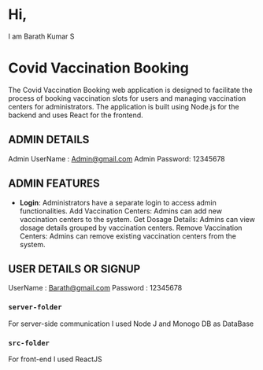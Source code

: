 # Hi,
I am Barath Kumar S 

# Covid Vaccination Booking

The Covid Vaccination Booking web application is designed to facilitate the process of booking vaccination slots for users and managing vaccination centers for administrators. The application is built using Node.js for the backend and uses React for the frontend.

## ADMIN DETAILS
Admin UserName : Admin@gmail.com
Admin Password:  12345678

## ADMIN FEATURES
- **Login**: Administrators have a separate login to access admin functionalities.
Add Vaccination Centers: Admins can add new vaccination centers to the system.
Get Dosage Details: Admins can view dosage details grouped by vaccination centers.
Remove Vaccination Centers: Admins can remove existing vaccination centers from the system.

## USER DETAILS OR SIGNUP
UserName :  Barath@gmail.com
Password :  12345678

### `server-folder`
For server-side communication I used Node J and Monogo DB as DataBase

### `src-folder`
For front-end I used ReactJS


 
